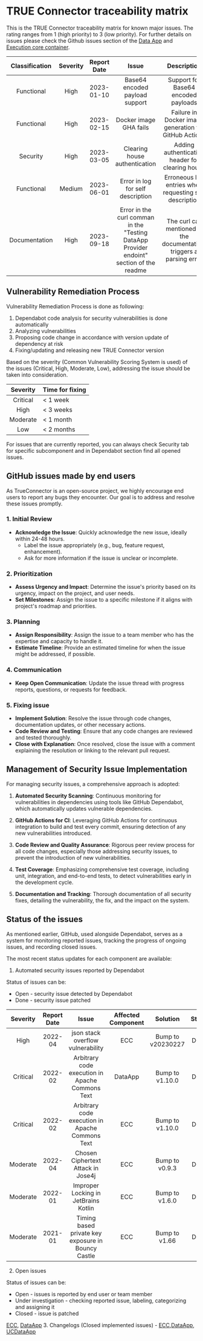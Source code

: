 # TRUE Connector traceability matrix

This is the TRUE Connector traceability matrix for known major issues. The rating ranges from 1 (high priority) to 3 (low priority). For further details on issues please check the Github issues section of the [Data App](https://github.com/Engineering-Research-and-Development/true-connector-basic_data_app/issues) and [Execution core container](https://github.com/Engineering-Research-and-Development/true-connector-execution_core_container/issues).


| Classification | Severity | Report Date | Issue | Description | Detailing Location | Affected Component | Impact | Status |
|:--------------:|:--------:|:-----------:|:-----:|:-----------:|:------------------:|:------------------:|:------:|:------:|
| Functional     | High     | 2023-01-10  | Base64 encoded payload support | Support for Base64 encoded payloads | Internal ticket| Data App | Data handling efficiency | DONE |
| Functional     | High     | 2023-02-15  | Docker image GHA fails | Failure in Docker image generation via GitHub Actions | Internal ticket | Execution Core | Deployment issues | DONE | 
| Security       | High     | 2023-03-05  | Clearing house authentication | Adding authentication header for clearing house | Internal ticket | Data App | Security enhancement | DONE |
| Functional     | Medium   | 2023-06-01  | Error in log for self description | Erroneous log entries when requesting self description | https://github.com/Engineering-Research-and-Development/true-connector-execution_core_container/issues/192| Execution Core | Log clarity | DONE
| Documentation | High | 2023-09-18 | Error in the curl comman in the "Testing DataApp Provider endoint" section of the readme | The curl call mentioned in the documentation, triggers a parsing error | https://github.com/Engineering-Research-and-Development/true-connector-basic_data_basapp/issues/107 | Data App | Users not able to explore TC | DONE |

## Vulnerability Remediation Process

Vulnerability Remediation Process is done as following:
1. Dependabot code analysis for security vulnerabilities is done automatically
2. Analyzing vulnerabilities
3. Proposing code change in accordance with version update of dependency at risk
4. Fixing/updating and releasing new TRUE Connector version

Based on the severity (Common Vulnerability Scoring System is used) of the issues (Critical, High, Moderate, Low), addressing the issue should be taken into consideration.

| Severity | Time for fixing |
|:---:|:--------- |
| Critical | < 1 week |
| High | < 3 weeks |
| Moderate | < 1 month |
| Low | < 2 months |

For issues that are currently reported, you can always check Security tab for specific subcomponent and in Dependabot section  find all opened issues.

## GitHub issues made by end users

As TrueConnector is an open-source project, we highly encourage end users to report any bugs they encounter. Our goal is to address and resolve these issues promptly.

### 1. Initial Review
- **Acknowledge the Issue**: Quickly acknowledge the new issue, ideally within 24-48 hours.
  - Label the issue appropriately (e.g., bug, feature request, enhancement).
  - Ask for more information if the issue is unclear or incomplete.

### 2. Prioritization
- **Assess Urgency and Impact**: Determine the issue's priority based on its urgency, impact on the project, and user needs.
- **Set Milestones**: Assign the issue to a specific milestone if it aligns with project's roadmap and priorities.

### 3. Planning
- **Assign Responsibility**: Assign the issue to a team member who has the expertise and capacity to handle it.
- **Estimate Timeline**: Provide an estimated timeline for when the issue might be addressed, if possible.

### 4. Communication
- **Keep Open Communication**: Update the issue thread with progress reports, questions, or requests for feedback.

### 5. Fixing issue
- **Implement Solution**: Resolve the issue through code changes, documentation updates, or other necessary actions.
- **Code Review and Testing**: Ensure that any code changes are reviewed and tested thoroughly.
- **Close with Explanation**: Once resolved, close the issue with a comment explaining the resolution or linking to the relevant pull request.


## Management of Security Issue Implementation

For managing security issues, a comprehensive approach is adopted:

1. **Automated Security Scanning**: Continuous monitoring for vulnerabilities in dependencies using tools like GitHub Dependabot, which automatically updates vulnerable dependencies.

2. **GitHub Actions for CI**: Leveraging GitHub Actions for continuous integration to build and test every commit, ensuring detection of any new vulnerabilities introduced.

3. **Code Review and Quality Assurance**: Rigorous peer review process for all code changes, especially those addressing security issues, to prevent the introduction of new vulnerabilities.

4. **Test Coverage**: Emphasizing comprehensive test coverage, including unit, integration, and end-to-end tests, to detect vulnerabilities early in the development cycle.

5. **Documentation and Tracking**: Thorough documentation of all security fixes, detailing the vulnerability, the fix, and the impact on the system.

## Status of the issues

As mentioned earlier, GitHub, used alongside Dependabot, serves as a system for monitoring reported issues, tracking the progress of ongoing issues, and recording closed issues.

The most recent status updates for each component are available:



1. Automated security issues reported by Dependabot

Status of issues can be:

* Open - security issue detected by Dependabot 
* Done - security issue patched 


| Severity  | Report Date | Issue                                              | Affected Component | Solution        | Status |
|:---------:|:-----------:|:--------------------------------------------------:|:------------------:|:---------------:|:------:|
| High      | 2022-04     | json stack overflow vulnerability                  | ECC                | Bump to v20230227 | DONE |
| Critical  | 2022-02     | Arbitrary code execution in Apache Commons Text	   | DataApp            | Bump to v1.10.0 | DONE   |
| Critical  | 2022-02     | Arbitrary code execution in Apache Commons Text    | ECC                | Bump to v1.10.0 | DONE   |
| Moderate  | 2022-04     | Chosen Ciphertext Attack in Jose4j                 | ECC                | Bump to v0.9.3  | DONE   |
| Moderate  | 2022-01     | Improper Locking in JetBrains Kotlin               | ECC                | Bump to v1.6.0  | DONE   |
| Moderate  | 2021-01     | Timing based private key exposure in Bouncy Castle | ECC                | Bump to v1.66   | DONE   |


2. Open issues 
 
Status of issues can be:

* Open - issues is reported by end user or team member
* Under investigation - checking reported issue, labeling, categorizing and assigning it
* Closed - issue is patched 

[ECC](https://github.com/Engineering-Research-and-Development/true-connector-execution_core_container/issues), [DataApp](https://github.com/Engineering-Research-and-Development/true-connector-basic_data_app/issues)
3. Changelogs (Closed implemented issues) - [ECC](https://github.com/Engineering-Research-and-Development/true-connector-execution_core_container/blob/1.14.7/CHANGELOG.md),[DataApp](https://github.com/Engineering-Research-and-Development/true-connector-basic_data_app/blob/0.3.8/CHANGELOG.md), [UCDataApp](https://github.com/Engineering-Research-and-Development/true-connector-uc_data_app_platoon/blob/1.7.8/CHANGELOG.md)
